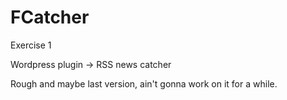 # FCatcher

Exercise 1

Wordpress plugin -> RSS news catcher

Rough and maybe last version, ain't gonna work on it for a while.
